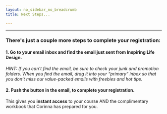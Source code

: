 ```yaml
---
layout: no_sidebar_no_breadcrumb
title: Next Steps...

---
```

***
### There's just a couple more steps to complete your registration:

#### 1. Go to your email inbox and find the email just sent from <b>Inspiring Life Design</b>.<br>
<i>HINT: If you can't find the email, be sure to check your junk and promotion folders. When you find the email, drag it into your “primary” inbox so that you don’t miss our value-packed emails with freebies and hot tips. </i>

#### 2. Push the button in the email, to complete your registration. 
This gives you <b>instant access</b> to your course AND the complimentary workbook that Corinna has prepared for you.

